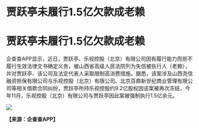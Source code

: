 # 贾跃亭未履行1.5亿欠款成老赖

# 贾跃亭未履行1.5亿欠款成老赖

企查查APP显示，近日，贾跃亭、乐视控股（北京）有限公司因有履行能力而拒不履行生效法律文书确定义务，被山西省高级人民法院列为失信被执行人（老赖），并对贾跃亭、该公司及法定代表人采取限制高消费措施。据悉，该案涉及山西尧信融资担保有限公司与乐视控股（北京）有限公司、北京百鼎新世纪商业管理有限公司等相关借款合同纠纷，贾跃亭所持乐视控股约9.2亿股权因该案被再次冻结，今年11月，乐视控股（北京）有限公司与贾跃亭因此案被强制执行1.5亿余元。

![](https://inews.gtimg.com/om_bt/OXiaqgWfKQZXHrjemrqhwrUnX5xrNpQmmJ6PMiSpq6HNoAA/1000)

**【来源：企查查APP】**

